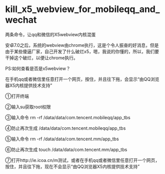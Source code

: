 # kill_x5_webview_for_mobileqq_and_wechat

两条命令，让qq和微信的X5webview内核混蛋

安卓7.0之后，系统的webview由chrome执行，这是个令人振奋的好消息，但是由于某些傻逼厂家，自己开发了什么破烂x5，嗯，我说的你懂的，所以，我们要干掉这个破烂，以便让chrome执行。

PS:如何查看是否是x5webview？

在手机qq或者微信里任意打开一个网页，按住，并且往下拖，会显示“由QQ浏览器X5内核提供技术支持”

①打开终端

②输入su获取root权限

③输入命令 rm -rf /data/data/com.tencent.mobileqq/app_tbs

④防止再次生成  /data/data/com.tencent.mobileqq/app_tbs

⑤输入命令 rm -rf /data/data/com.tencent.mm/app_tbs

⑥防止再次生成 touch /data/data/com.tencent.mm/app_tbs

⑦打开http://ie.icoa.cn/m测试，或者在手机qq或者微信里任意打开一个网页，按住，并且往下拖，现在不会显示“由QQ浏览器X5内核提供技术支持”
